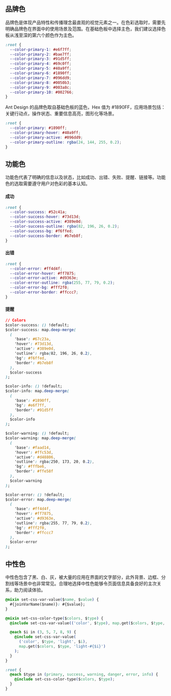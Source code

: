 ## 品牌色

品牌色是体现产品特性和传播理念最直观的视觉元素之一。在色彩选取时，需要先明确品牌色在界面中的使用场景及范围。在基础色板中选择主色，我们建议选择色板从浅至深的第六个颜色作为主色。

```css
:root {
  --color-primary-1: #e6f7ff;
  --color-primary-2: #bae7ff;
  --color-primary-3: #91d5ff;
  --color-primary-4: #69c0ff;
  --color-primary-5: #40a9ff;
  --color-primary-6: #1890ff;
  --color-primary-7: #096dd9;
  --color-primary-8: #0050b3;
  --color-primary-9: #003a8c;
  --color-primary-10: #002766;
}
```

Ant Design 的品牌色取自基础色板的蓝色，Hex 值为 #1890FF，应用场景包括：关键行动点，操作状态、重要信息高亮，图形化等场景。

```css
:root {
  --color-primary: #1890ff;
  --color-primary-hover: #40a9ff;
  --color-primary-active: #096dd9;
  --color-primary-outline: rgba(24, 144, 255, 0.2);
}
```

## 功能色

功能色代表了明确的信息以及状态，比如成功、出错、失败、提醒、链接等。功能色的选取需要遵守用户对色彩的基本认知。

#### 成功

```css
:root {
  --color-success: #52c41a;
  --color-success-hover: #73d13d;
  --color-success-active: #389e0d;
  --color-success-outline: rgba(82, 196, 26, 0.2);
  --color-success-bg: #f6ffed;
  --color-success-border: #b7eb8f;
}
```

#### 出错

```css
:root {
  --color-error: #ff4d4f;
  --color-error-hover: #ff7875;
  --color-error-active: #d9363e;
  --color-error-outline: rgba(255, 77, 79, 0.2);
  --color-error-bg: #fff2f0;
  --color-error-border: #ffccc7;
}
```

#### 提醒

```css
// Colors
$color-success: () !default;
$color-success: map.deep-merge(
  (
    'base': #67c23a,
    'hover': #73d13d,
    'active': #389e0d,
    'outline': rgba(82, 196, 26, 0.2),
    'bg': #f6ffed,
    'border': #b7eb8f
  ),
  $color-success
);

$color-info: () !default;
$color-info: map.deep-merge(
  (
    'base': #1890ff,
    'bg': #e6f7ff,
    'border': #91d5ff
  ),
  $color-info
);

$color-warning: () !default;
$color-warning: map.deep-merge(
  (
    'base': #faad14,
    'hover': #ffc53d,
    'active': #d48806,
    'outline': rgba(250, 173, 20, 0.2),
    'bg': #fffbe6,
    'border': #ffe58f
  ),
  $color-warning
);

$color-error: () !default;
$color-error: map.deep-merge(
  (
    'base': #ff4d4f,
    'hover': #ff7875,
    'active': #d9363e,
    'outline': rgba(255, 77, 79, 0.2),
    'bg': #fff2f0,
    'border': #ffccc7
  ),
  $color-error
);
```

## 中性色

中性色包含了黑、白、灰，被大量的应用在界面的文字部分，此外背景、边框、分割线等场景中也非常常见。合理地选择中性色能够令页面信息具备良好的主次关系，助力阅读体验。

```css
@mixin set-css-var-value($name, $value) {
  #{joinVarName($name)}: #{$value};
}

@mixin set-css-color-type($colors, $type) {
  @include set-css-var-value(('color', $type), map.get($colors, $type, 'base'));

  @each $i in (3, 5, 7, 8, 9) {
    @include set-css-var-value(
      ('color', $type, 'light', $i),
      map.get($colors, $type, 'light-#{$i}')
    );
  }
}
```

```css
:root {
  @each $type in (primary, success, warning, danger, error, info) {
    @include set-css-color-type($colors, $type);
  }
}
```
